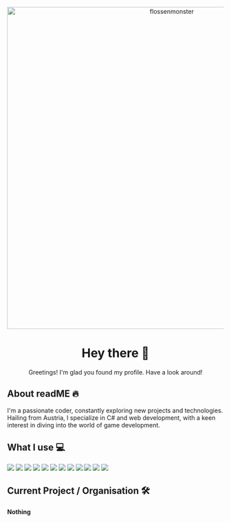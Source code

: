 <p align="center">
  <img alt="flossenmonster" src="https://i.imgur.com/A50djuy.png" width="750" />
</p>
<h1 align="center">
  Hey there 👋
</h1>
<p align="center">
  Greetings! I'm glad you found my profile. Have a look around!
</p>

## About readME 🔥
I'm a passionate coder, constantly exploring new projects and technologies. Hailing from Austria, I specialize in C# and web development, with a keen interest in diving into the world of game development.

## What I use 💻
<img src="https://img.shields.io/badge/.NET-512BD4?logo=dotnet&logoColor=fff&style=flat"> <img src="https://img.shields.io/badge/C%23-512BD4?logo=csharp&logoColor=fff&style=flat"> <img src="https://img.shields.io/badge/TypeScript-3178C6?logo=typescript&logoColor=fff&style=flat"> <img src="https://img.shields.io/badge/Visual%20Studio-5C2D91?logo=visualstudio&logoColor=fff&style=flat"> <img src="https://img.shields.io/badge/HTML5-E34F26?logo=html5&logoColor=fff&style=flat"> <img src="https://img.shields.io/badge/CSS3-1572B6?logo=css3&logoColor=fff&style=flat"> <img src="https://img.shields.io/badge/Python-3776AB?logo=python&logoColor=fff&style=flat"> <img src="https://img.shields.io/badge/Visual%20Studio%20Code-007ACC?logo=visualstudiocode&logoColor=fff&style=flat"> <img src="https://img.shields.io/badge/Oracle-F80000?logo=oracle&logoColor=fff&style=flat"> <img src="https://img.shields.io/badge/MySQL-4479A1?logo=mysql&logoColor=fff&style=flat"> <img src="https://img.shields.io/badge/Raspberry%20Pi-A22846?logo=raspberrypi&logoColor=fff&style=flat"> <img src="https://img.shields.io/badge/GNU%20Bash-4EAA25?logo=gnubash&logoColor=fff&style=flat">

## Current Project / Organisation 🛠️
#### Nothing
